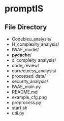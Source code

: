 # promptIS
## File Directory
- Codebleu_analysis/
- H_complexity_analysis/
- IWAE_model/
- __pycache__/
- c_compleity_analysis/
- code_review/
- correctness_analysis/
- processed_data/
- security_analysis/
- IWAE_main.py
- README.md
- example_cfg.png
- preprocess.py
- start.sh
- util.py
